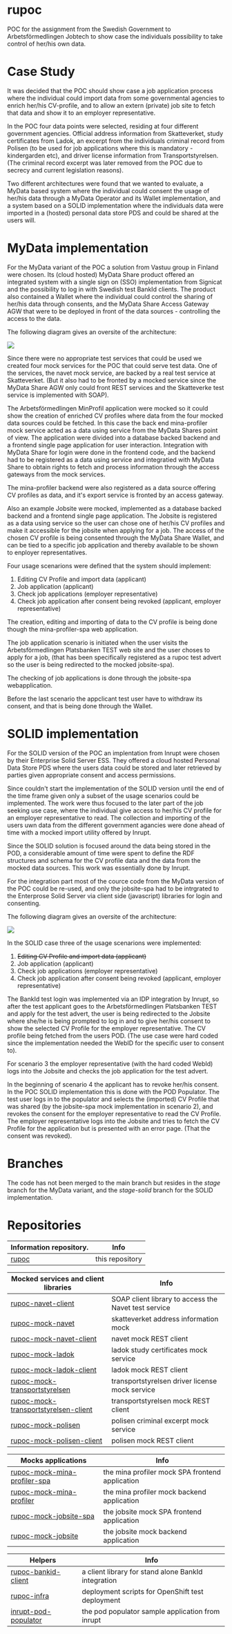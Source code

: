 # rupoc
POC for the assignment from the Swedish Government to Arbetsförmedlingen Jobtech to show case the individuals possibility to take control of her/his own data.

# Case Study
It was decided that the POC should show case a job application process where the individual could import data from some governmental agencies to enrich her/his CV-profile, and to allow an extern (private) job site to fetch that data and show it to an employer representative.

In the POC four data points were selected, residing at four different government agencies. Official address information from Skatteverket, study certificates from Ladok, an excerpt from the individuals criminal record from Polisen (to be used for job applications where this is mandatory - kindergarden etc), and driver license information from Transportstyrelsen. (The criminal record excerpt was later removed from the POC due to secrecy and current legislation reasons).

Two different architectures were found that we wanted to evaluate, a MyData based system where the individual could consent the usage of her/his data through a MyData Operator and its Wallet implementation, and a system based on a SOLID implementation where the individuals data were imported in a (hosted) personal data store PDS and could be shared at the users will.

# MyData implementation
For the MyData variant of the POC a solution from Vastuu group in Finland were chosen. Its (cloud hosted) MyData Share product offered an integrated system with a single sign on (SSO) implementation from Signicat and the possibility to log in with Swedish test BankId clients. The product also contained a Wallet where the individual could control the sharing of her/his data through consents, and the MyData Share Access Gateway AGW that were to be deployed in front of the data sources - controlling the access to the data.

The following diagram gives an oversite of the architecture:

![](MyData.svg)

Since there were no appropriate test services that could be used we created four mock services for the POC that could serve test data. One of the services, the navet mock service, are backed by a real test service at Skatteverket. (But it also had to be fronted by a mocked service since the MyData Share AGW only could front REST services and the Skatteverke test service is implemented with SOAP).

The Arbetsförmedlingen MinProfil application were mocked so it could show the creation of enriched CV profiles where data from the four mocked data sources could be fetched. In this case the back end mina-profiler mock service acted as a data using service from the MyData Shares point of view. The application were divided into a database backed backend and a frontend single page application for user interaction. Integration with MyData Share for login were done in the frontend code, and the backend had to be registered as a data using service and integratied with MyData Share to obtain rights to fetch and process information through the access gateways from the mock services.

The mina-profiler backend were also registered as a data source offering CV profiles as data, and it's export service is fronted by an access gateway.

Also an example Jobsite were mocked, implemented as a database backed backend and a frontend single page application. The Jobsite is registered as a data using service so the user can chose one of her/his CV profiles and make it accessible for the jobsite when applying for a job. The access of the chosen CV profile is being consented through the MyData Share Wallet, and can be tied to a specific job application and thereby available to be shown to enployer representatives.

Four usage scenarions were defined that the system should implement:
1. Editing CV Profile and import data (applicant)
2. Job application (applicant)
3. Check job applications (employer representative)
4. Check job application after consent being revoked (applicant, employer representative)

The creation, editing and importing of data to the CV profile is being done though the mina-profiler-spa web application.

The job application scenario is initiated when the user visits the Arbetsförmedlingen Platsbanken TEST web site and the user choses to apply for a job, (that has been specifically registered as a rupoc test advert so the user is being redirected to the mocked jobsite-spa).

The checking of job applications is done through the jobsite-spa webapplication.

Before the last scenario the appclicant test user have to withdraw its consent, and that is being done through the Wallet.

# SOLID implementation
For the SOLID version of the POC an implentation from Inrupt were chosen by their Enterprise Solid Server ESS. They offered a cloud hosted Personal Data Store PDS where the users data could be stored and later retrieved by parties given appropriate consent and access permissions.

Since couldn't start the implementation of the SOLID version until the end of the time frame given only a subset of the usage scenarios could be implemented. The work were thus focused to the later part of the job seeking use case, where the individual give access to her/his CV profile for an employer representative to read. The collection and importing of the users uwn data from the different government agancies were done ahead of time with a mocked import utility offered by Inrupt.

Since the SOLID solution is focused around the data being stored in the POD, a considerable amount of time were spent to define the RDF structures and schema for the CV profile data and the data from the mocked data sources. This work was essentially done by Inrupt.

For the integration part most of the cource code from the MyData version of the POC could be re-used, and only the jobsite-spa had to be intrgrated to the Enterprose Solid Server via client side (javascript) libraries for login and consenting.

The following diagram gives an oversite of the architecture:

![](Solid.svg)

In the SOLID case three of the usage scenarions were implemented:
1. ~~Editing CV Profile and import data (applicant)~~
2. Job application (applicant)
3. Check job applications (employer representative)
4. Check job application after consent being revoked (applicant, employer representative)

The BankId test login was implemented via an IDP integration by Inrupt, so after the test applicant goes to the Arbetsförmedlingen Platsbanken TEST and apply for the test advert, the user is being redirected to the Jobsite where she/he is being prompted to log in and to give her/his consent to show the selected CV Profile for the employer representative. The CV profile being fetched from the users POD. (The use case were hard coded since the implementation needed the WebID for the specific user to consent to).

For scenario 3 the employer representative (with the hard coded WebId) logs into the Jobsite and checks the job application for the test advert.

In the beginning of scenario 4 the applicant has to revoke her/his consent. In the POC SOLID implementation this is done with the POD Populator. The test user logs in to the populator and selects the (imported) CV Profile that was shared (by the jobsite-spa mock implementation in scenario 2), and revokes the consent for the employer representative to read the CV Profile. The employer representative logs into the Jobsite and tries to fetch the CV Profile for the application but is presented with an error page. (That the consent was revoked).

# Branches
The code has not been merged to the main branch but resides in the *stage* branch for the MyData variant, and the *stage-solid* branch for the SOLID implementation.


# Repositories
| Information repository.                                                                              | Info                                                 |
| ---------------------------------------------------------------------------------------------------- | ---------------------------------------------------- |
| [rupoc](https://github.com/individdata/rupoc)                                                        | this repository                                      |

| Mocked services and client libraries                                                                 | Info                                                 |
| ---------------------------------------------------------------------------------------------------- | ---------------------------------------------------- |
| [rupoc-navet-client](https://github.com/individdata/rupoc-navet-client)                              | SOAP client library to access the Navet test service |
| [rupoc-mock-navet](https://github.com/individdata/rupoc-mock-navet)                                  | skatteverket address information mock                |
| [rupoc-mock-navet-client](https://github.com/individdata/rupoc-ladok-client)                         | navet mock REST client                               |
| [rupoc-mock-ladok](https://github.com/individdata/rupoc-mock-ladok)                                  | ladok study certificates mock service                |
| [rupoc-mock-ladok-client](https://github.com/individdata/rupoc-ladok-client)                         | ladok mock REST client                               |
| [rupoc-mock-transportstyrelsen](https://github.com/individdata/rupoc-mock-transportstyrelsen)        | transportstyrelsen driver license mock service       | 
| [rupoc-mock-transportstyrelsen-client](https://github.com/individdata/rupoc-mock-transportstyrelsen-client)| transportstyrelsen mock REST client            | 
| [rupoc-mock-polisen](https://github.com/individdata/rupoc-mock-polisen)                              | polisen criminal excerpt mock service                |
| [rupoc-mock-polisen-client](https://github.com/individdata/rupoc-mock-polisen-client)                | polisen mock REST client                             |

| Mocks applications                                                                                   | Info                                                 |
| ---------------------------------------------------------------------------------------------------- | ---------------------------------------------------- |
| [rupoc-mock-mina-profiler-spa](https://github.com/individdata/rupoc-mock-mina-profiler-spa)          | the mina profiler mock SPA frontend application      |
| [rupoc-mock-mina-profiler](https://github.com/individdata/rupoc-mock-mina-profiler)                  | the mina profiler mock backend application           |
| [rupoc-mock-jobsite-spa](https://github.com/individdata/rupoc-mock-mina-profiler-spa)                | the jobsite mock SPA frontend application            |
| [rupoc-mock-jobsite](https://github.com/individdata/rupoc-mock-jobsite)                              | the jobsite mock backend application                 |


| Helpers                                                                                              | Info                                                 |
| ---------------------------------------------------------------------------------------------------- | ---------------------------------------------------- |
| [rupoc-bankid-client](https://github.com/individdata/rupoc-bankid-client)                            | a client library for stand alone BankId integration  |
| [rupoc-infra](https://github.com/individdata/rupoc-infra)                                            | deployment scripts for OpenShift test deployment     |
| [inrupt-pod-populator](https://github.com/individdata/inrupt-pod-populator)                          | the pod populator sample application from inrupt     |
